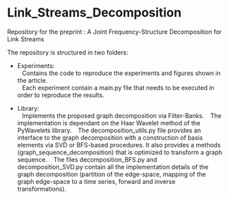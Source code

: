 # Link_Streams_Decomposition
Repository for the preprint : A Joint Frequency-Structure Decomposition for Link Streams

The repository is structured in two folders:
  - Experiments: <br/>
    &ensp; Contains the code to reproduce the experiments and figures shown in the article. <br/>
    &ensp; Each experiment contain a main.py file that needs to be executed in order to reproduce the results. 
    
      
  - Library: <br/>
    &ensp; Implements the proposed graph decomposition via Filter-Banks.
    &ensp; The implementation is dependant on the Haar Wavelet method of the PyWavelets library. 
    &ensp; The decomposition_utils.py file provides an interface to the graph decomposition with a construction of basis elements via SVD or BFS-based procedures. It also provides a methods (graph_sequence_decomposition) that is optimized to transform a graph sequence. 
    &ensp; The files decomposition_BFS.py and decomposition_SVD.py contain all the implementation details of the graph decomposition (partition of the edge-space, mapping of the graph edge-space to a time series, forward and inverse transformations).
    
    
